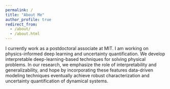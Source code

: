 ```yaml
---
permalink: /
title: "About Me"
author_profile: true
redirect_from: 
  - /about/
  - /about.html
---
```


I currently work as a postdoctoral associate at MIT. I am working on physics-informed deep learning and uncertainty quantification. We develop interpretable deep-learning-based techniques for solving physical problems. In our research, we emphasize the role of interpretability and generalizability, and hope by incorporating these features data-driven modeling techniques eventually achieve robust characterization and uncertainty quantification of dynamical systems.

<!-- News and Updates
------
<span style="color:red"> 2021. 05. 06.</span> Our paper <a href="https://doi.org/10.1016/j.energy.2021.120668" target="_blank">A self-floating oscillating surge wave energy converter</a> has been published on Energy.

<span style="color:red"> 2021. 04. 30.</span> Our paper <a href="https://www.sciencedirect.com/science/article/abs/pii/S0888327021002958" target="_blank">Group Relevance Vector Machine for sparse force localization and reconstruction</a> has been published on Mechanical Systems and Signal Processing.

<span style="color:red"> 2021. 02. 01.</span> I have started a new postdoctoral scholar position in UCLA.

<span style="color:red"> 2020. 12. 01.</span> Our paper <a href="https://doi.org/10.1109/TSTE.2020.3041664" target="_blank">A tunable wave energy converter using variable inertia flywheel</a> has been published on IEEE Transactions on Sustainable Energy.

<span style="color:red"> 2020. 11. 12.</span> I have presented our ongoing project "<b>Powering ocean observation and underwater vehicles using wave energy harvesting</b>" at the 2020 fall online Industrial Advisory Board Meeting of CEHMS. The presentation videos are coming soon!

<a href="/news/" style="color:#cc33ff">For the full list</a>. -->